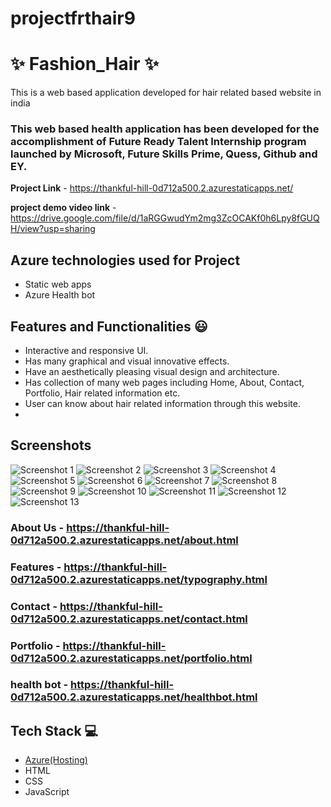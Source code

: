# projectfrthair9
# ✨ Fashion_Hair ✨

This is a web based application developed for hair related based website in india

### This web based health application has been developed for the accomplishment of Future Ready Talent Internship program launched by Microsoft, Future Skills Prime, Quess, Github and EY.


**Project Link** - https://thankful-hill-0d712a500.2.azurestaticapps.net/                            


**project demo video link** - https://drive.google.com/file/d/1aRGGwudYm2mg3ZcOCAKf0h6Lpy8fGUQH/view?usp=sharing

## Azure technologies used for Project

- Static web apps
- Azure Health bot

## Features and Functionalities 😃

- Interactive and responsive UI.
- Has many graphical and visual innovative effects.
- Have an aesthetically pleasing visual design and architecture.
- Has collection of many web pages including Home, About, Contact, Portfolio, Hair related information etc.
- User can know about hair related information through this website.
- 
## Screenshots

![Screenshot 1](https://user-images.githubusercontent.com/115457031/229346616-166a194c-1fef-4b10-bebc-7b9dd7c33244.png)
![Screenshot 2](https://user-images.githubusercontent.com/115457031/229346670-b5a7f8a1-e60a-47d0-b07b-9a38aa18f3d1.png)
![Screenshot 3](https://user-images.githubusercontent.com/115457031/229346573-dcbd3125-9963-4f1c-9efb-f67517452685.png)
![Screenshot 4](https://user-images.githubusercontent.com/115457031/229346579-05f3d6c5-edc8-4570-873b-494aecba85c7.png)
![Screenshot 5](https://user-images.githubusercontent.com/115457031/229346581-4900d4e5-0639-400d-a3ff-0ec404fa5a9d.png)
![Screenshot 6](https://user-images.githubusercontent.com/115457031/229346521-f295cf9f-1bab-4577-9499-fafaedc90ce4.png)
![Screenshot 7](https://user-images.githubusercontent.com/115457031/229346525-83f95fcb-35e0-4ce4-96a9-c7d7c02bfd7c.png)
![Screenshot 8](https://user-images.githubusercontent.com/115457031/229346528-28a90c38-eccf-4f6c-8554-e97a5f2de4bb.png)
![Screenshot 9](https://user-images.githubusercontent.com/115457031/229346529-1fe6b9fa-71c9-4ee8-9fe7-5880f381eca8.png)
![Screenshot 10](https://user-images.githubusercontent.com/115457031/229346530-1e0b4db4-03e7-4e4f-9b6c-565d61bc687c.png)
![Screenshot 11](https://user-images.githubusercontent.com/115457031/229346531-8d7c2a14-c175-4be2-95f0-a4f12326b748.png)
![Screenshot 12](https://user-images.githubusercontent.com/115457031/229346533-eb69535c-0271-4e50-bbb2-86c4a32e8d1e.png)
![Screenshot 13](https://user-images.githubusercontent.com/115457031/229346535-5accd6cd-1e21-4f5a-9bb6-1307a3a5a505.png)




### About Us - https://thankful-hill-0d712a500.2.azurestaticapps.net/about.html



### Features - https://thankful-hill-0d712a500.2.azurestaticapps.net/typography.html


### Contact - https://thankful-hill-0d712a500.2.azurestaticapps.net/contact.html


### Portfolio - https://thankful-hill-0d712a500.2.azurestaticapps.net/portfolio.html


### health bot - https://thankful-hill-0d712a500.2.azurestaticapps.net/healthbot.html





## Tech Stack 💻

- [Azure(Hosting)](https://azure.microsoft.com/en-in/features/azure-portal/)
- HTML
- CSS
- JavaScript
